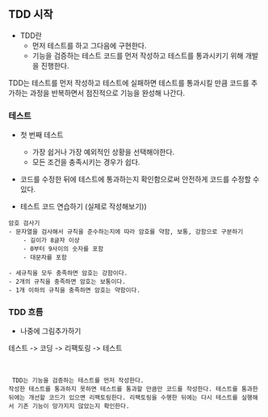 ## TDD 시작

- TDD란
    - 먼저 테스트를 하고 그다음에 구현한다.
    - 기능을 검증하는 테스트 코드를 먼저 작성하고 테스트를 통과시키기 위해 개발을 진행한다.


TDD는 테스트를 먼저 작성하고 테스트에 실패하면 테스트를 통과시킬 만큼 코드를 추가하는 과정을 반복하면서 점진적으로 기능을 완성해 나간다. 


### 테스트
- 첫 번째 테스트
    - 가장 쉽거나 가장 예외적인 상황을 선택해야한다.
    - 모든 조건을 충족시키는 경우가 쉽다. 

- 코드를 수정한 뒤에 테스트에 통과하는지 확인함으로써 안전하게  코드를 수정할 수 있다. 

- 테스트 코드 연습하기 (실제로 작성해보기))
```
암호 검사기
- 문자열을 검사해서 규칙을 준수하는지에 따라 암호를 약함, 보통, 강함으로 구분하기
    - 길이가 8글자 이상
    - 0부터 9사이의 숫자를 포함
    - 대문자를 포함 

- 세규칙을 모두 충족하면 암호는 강함이다.
- 2개의 규칙을 충족하면 암호는 보통이다.
- 1개 이하의 규칙을 충족하면 암호는 약함이다. 
```


### TDD 흐름

- 나중에 그림추가하기 

테스트 -> 코딩 -> 리팩토링 -> 테스트

<br/>

```
 TDD는 기능을 검증하는 테스트를 먼저 작성한다.
작성한 테스트를 통과하지 못하면 테스트를 통과할 만큼만 코드를 작성한다. 테스트를 통과한 뒤에는 개선할 코드가 있으면 리팩토링한다. 리팩토링을 수행한 뒤에는 다시 테스트를 실행해서 기존 기능이 망가지지 않았는지 확인한다.
```
